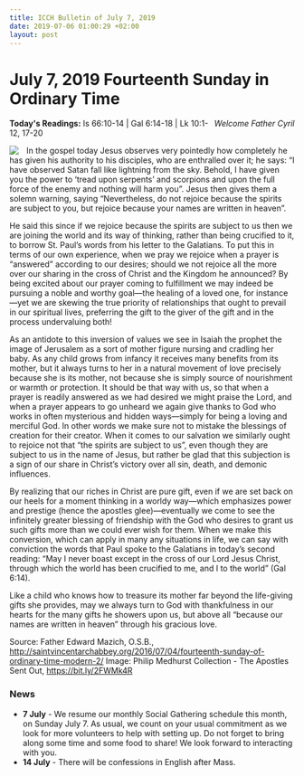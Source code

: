 ```yaml
---
title: ICCH Bulletin of July 7, 2019
date: 2019-07-06 01:00:29 +02:00
layout: post
---
```


# July 7, 2019 Fourteenth Sunday in Ordinary Time
<span style="float: right"><em>Welcome Father Cyril</em></span>
**Today's Readings:** Is 66:10-14 | Gal 6:14-18 | Lk 10:1-12, 17-20


<img style="float: left; margin-right: 1em;" src="https://upload.wikimedia.org/wikipedia/commons/thumb/1/1f/Jan_Luyken%27s_Jesus_20._The_Apostles_Sent_Out._Phillip_Medhurst_Collection.jpg/800px-Jan_Luyken%27s_Jesus_20._The_Apostles_Sent_Out._Phillip_Medhurst_Collection.jpg">

In the gospel today Jesus observes very pointedly how completely he has given his authority to his disciples, who are enthralled over it; he says: “I have observed Satan fall like lightning from the sky. Behold, I have given you the power to ‘tread upon serpents’ and scorpions and upon the full force of the enemy and nothing will harm you”. Jesus then gives them a solemn warning, saying “Nevertheless, do not rejoice because the spirits are subject to you, but rejoice because your names are written in heaven”.

He said this since if we rejoice because the spirits are subject to us then we are joining the world and its way of thinking, rather than being crucified to it, to borrow St. Paul’s words from his letter to the Galatians. To put this in terms of our own experience, when we pray we rejoice when a prayer is “answered” according to our desires; should we not rejoice all the more over our sharing in the cross of Christ and the Kingdom he announced? By being excited about our prayer coming to fulfillment we may indeed be pursuing a noble and worthy goal—the healing of a loved one, for instance—yet we are skewing the true priority of relationships that ought to prevail in our spiritual lives, preferring the gift to the giver of the gift and in the process undervaluing both!

As an antidote to this inversion of values we see in Isaiah the prophet the image of Jerusalem as a sort of mother figure nursing and cradling her baby. As any child grows from infancy it receives many benefits from its mother, but it always turns to her in a natural movement of love precisely because she is its mother, not because she is simply source of nourishment or warmth or protection. It should be that way with us, so that when a prayer is readily answered as we had desired we might praise the Lord, and when a prayer appears to go unheard we again give thanks to God who works in often mysterious and hidden ways—simply for being a loving and merciful God. In other words we make sure not to mistake the blessings of creation for their creator. When it comes to our salvation we similarly ought to rejoice not that “the spirits are subject to us”, even though they are subject to us in the name of Jesus, but rather be glad that this subjection is a sign of our share in Christ’s victory over all sin, death, and demonic influences.

By realizing that our riches in Christ are pure gift, even if we are set back on our heels for a moment thinking in a worldy way—which emphasizes power and prestige (hence the apostles glee)—eventually we come to see the infinitely greater blessing of friendship with the God who desires to grant us such gifts more than we could ever wish for them. When we make this conversion, which can apply in many any situations in life, we can say with conviction the words that Paul spoke to the Galatians in today’s second reading: “May I never boast except in the cross of our Lord Jesus Christ, through which the world has been crucified to me, and I to the world” (Gal 6:14).

Like a child who knows how to treasure its mother far beyond the life-giving gifts she provides, may we always turn to God with thankfulness in our hearts for the many gifts he showers upon us, but above all “because our names are written in heaven” through his gracious love. 

Source: Father Edward Mazich, O.S.B., http://saintvincentarchabbey.org/2016/07/04/fourteenth-sunday-of-ordinary-time-modern-2/
Image: Philip Medhurst Collection - The Apostles Sent Out, https://bit.ly/2FWMk4R

### News 

* **7 July** - We resume our monthly Social Gathering schedule this month, on Sunday July 7. As usual, we count on your usual commitment as we look for more volunteers to help with setting up. Do not forget to bring along some time and some food to share! We look forward to interacting with you.
* **14 July** - There will be confessions in English after Mass.
